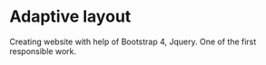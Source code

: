 # Adaptive layout
Creating website with help of Bootstrap 4, Jquery. One of the first responsible work.



